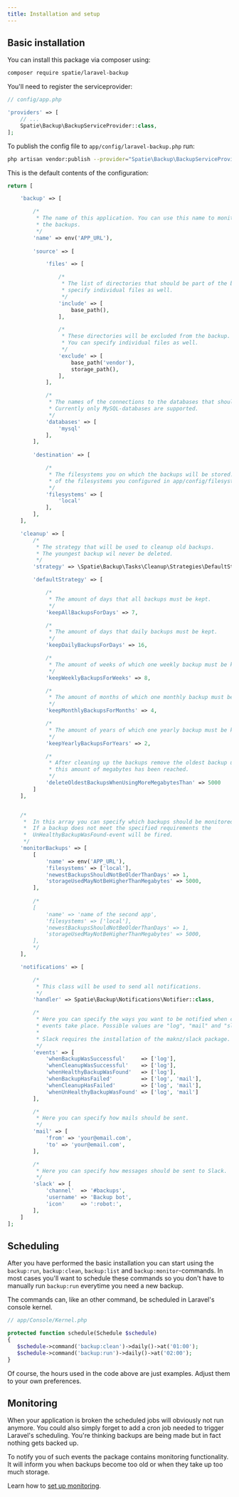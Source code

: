 ```yaml
---
title: Installation and setup
---
```


## Basic installation

You can install this package via composer using:

``` bash
composer require spatie/laravel-backup
```

You'll need to register the serviceprovider:

```php
// config/app.php

'providers' => [
    // ...
    Spatie\Backup\BackupServiceProvider::class,
];
```

To publish the config file to `app/config/laravel-backup.php` run:

``` bash
php artisan vendor:publish --provider="Spatie\Backup\BackupServiceProvider"
```

This is the default contents of the configuration:

```php
return [

    'backup' => [

        /*
         * The name of this application. You can use this name to monitor
         * the backups.
         */
        'name' => env('APP_URL'),
        
        'source' => [

            'files' => [

                /*
                 * The list of directories that should be part of the backup. You can
                 * specify individual files as well.
                 */
                'include' => [
                    base_path(),
                ],

                /*
                 * These directories will be excluded from the backup.
                 * You can specify individual files as well.
                 */
                'exclude' => [
                    base_path('vendor'),
                    storage_path(),
                ],
            ],

            /*
             * The names of the connections to the databases that should be part of the backup.
             * Currently only MySQL-databases are supported.
             */
            'databases' => [
                'mysql'
            ],
        ],
        
        'destination' => [

            /*
             * The filesystems you on which the backups will be stored. Choose one or more
             * of the filesystems you configured in app/config/filesystems.php
             */
            'filesystems' => [
                'local'
            ],
        ],
    ],

    'cleanup' => [
        /*
         * The strategy that will be used to cleanup old backups.
         * The youngest backup wil never be deleted.
         */
        'strategy' => \Spatie\Backup\Tasks\Cleanup\Strategies\DefaultStrategy::class,

        'defaultStrategy' => [

            /*
             * The amount of days that all backups must be kept.
             */
            'keepAllBackupsForDays' => 7, 

            /*
             * The amount of days that daily backups must be kept.
             */
            'keepDailyBackupsForDays' => 16,

            /*
             * The amount of weeks of which one weekly backup must be kept.
             */
            'keepWeeklyBackupsForWeeks' => 8,

            /*
             * The amount of months of which one monthly backup must be kept.
             */
            'keepMonthlyBackupsForMonths' => 4,

            /*
             * The amount of years of which one yearly backup must be kept
             */
            'keepYearlyBackupsForYears' => 2,

            /*
             * After cleaning up the backups remove the oldest backup until
             * this amount of megabytes has been reached.
             */
            'deleteOldestBackupsWhenUsingMoreMegabytesThan' => 5000
        ]
    ],


    /*
     *  In this array you can specify which backups should be monitored.
     *  If a backup does not meet the specified requirements the
     *  UnHealthyBackupWasFound-event will be fired.
     */
    'monitorBackups' => [
        [
            'name' => env('APP_URL'),
            'filesystems' => ['local'],
            'newestBackupsShouldNotBeOlderThanDays' => 1,
            'storageUsedMayNotBeHigherThanMegabytes' => 5000,
        ],
        
        /*
        [
            'name' => 'name of the second app',
            'filesystems' => ['local'],
            'newestBackupsShouldNotBeOlderThanDays' => 1,
            'storageUsedMayNotBeHigherThanMegabytes' => 5000,
        ],
        */
    ],

    'notifications' => [

        /*
         * This class will be used to send all notifications.
         */
        'handler' => Spatie\Backup\Notifications\Notifier::class,

        /*
         * Here you can specify the ways you want to be notified when certain
         * events take place. Possible values are "log", "mail" and "slack".
         * 
         * Slack requires the installation of the maknz/slack package.
         */
        'events' => [
            'whenBackupWasSuccessful'     => ['log'],
            'whenCleanupWasSuccessful'    => ['log'],
            'whenHealthyBackupWasFound'   => ['log'],
            'whenBackupHasFailed'         => ['log', 'mail'],
            'whenCleanupHasFailed'        => ['log', 'mail'],
            'whenUnHealthyBackupWasFound' => ['log', 'mail']
        ],

        /*
         * Here you can specify how mails should be sent.
         */
        'mail' => [
            'from' => 'your@email.com',
            'to' => 'your@email.com',
        ],

        /*
         * Here you can specify how messages should be sent to Slack.
         */
        'slack' => [
            'channel'  => '#backups',
            'username' => 'Backup bot',
            'icon'     => ':robot:',
        ],
    ]
];
```

## Scheduling

After you have performed the basic installation you can start using the `backup:run`, `backup:clean`, `backup:list` and `backup:monitor`-commands. In most cases you'll want to schedule these commands so you don't have to manually run `backup:run` everytime you need a new backup.

The commands can, like an other command, be scheduled in Laravel's console kernel.

```php
// app/Console/Kernel.php

protected function schedule(Schedule $schedule)
{
   $schedule->command('backup:clean')->daily()->at('01:00');
   $schedule->command('backup:run')->daily()->at('02:00');
}
```

Of course, the hours used in the code above are just examples. Adjust them to your own preferences.

## Monitoring

When your application is broken the scheduled jobs will obviously not run anymore. You could also simply forget to add a cron job needed to trigger Laravel's scheduling. You're thinking backups are being made but in fact
nothing gets backed up.

To notify you of such events the package contains monitoring functionality. It will inform you when backups become too old or when they take up too much storage.

Learn how to [set up monitoring](/laravel-backup/v3/monitoring-the-health-of-all-backups/overview).
